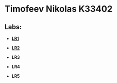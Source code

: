 # Timofeev Nikolas K33402

## Labs:

- [**LR1**](lab1)

- [**LR2**](lab2)

- **LR3**

- **LR4**

- **LR5**
